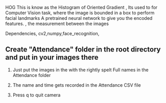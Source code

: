 HOG
This is know as the Histogram of Oriented Gradient , Its used to for Computer Vision task, where the image is bounded in a box to perform facial landmarks
A pretrained neural network to give you the encoded features. , the measurement between the images

Dependencies, cv2,numpy,face_recognition,

## Create "Attendance" folder in the root directory and put in your images there

1. Just put the images in the with the rightly spelt Full names in the Attendance folder

2. The name and time gets recorded in the Attendance CSV file

3. Press q to quit camera
